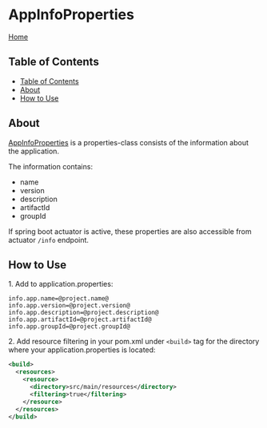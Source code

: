 # AppInfoProperties
[Home](..)

## Table of Contents
- [Table of Contents](#table-of-contents)
- [About](#about)
- [How to Use](#how-to-use)

## About
[AppInfoProperties](../src/main/java/com/supensour/library/properties/AppInfoProperties.java)
is a properties-class consists of the information about the application.

The information contains:
- name
- version
- description
- artifactId
- groupId

If spring boot actuator is active, these properties are also accessible from actuator `/info` endpoint.

## How to Use
1\. Add to application.properties:
```properties
info.app.name=@project.name@
info.app.version=@project.version@
info.app.description=@project.description@
info.app.artifactId=@project.artifactId@
info.app.groupId=@project.groupId@
```
2\. Add resource filtering in your pom.xml under `<build>` tag for the directory
where your application.properties is located:
```xml
<build>
  <resources>
    <resource>
      <directory>src/main/resources</directory>
      <filtering>true</filtering>
    </resource>
  </resources>
</build>
```
